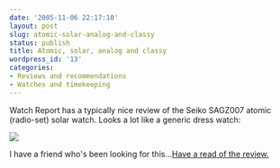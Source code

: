 ```yaml
---
date: '2005-11-06 22:17:10'
layout: post
slug: atomic-solar-analog-and-classy
status: publish
title: Atomic, solar, analog and classy
wordpress_id: '13'
categories:
- Reviews and recommendations
- Watches and timekeeping
---
```



Watch Report has a typically nice review of the Seiko SAGZ007 atomic (radio-set) solar watch. Looks a lot like a generic dress watch:

![](http://www.watchreport.com/watchreport/review_images/seiko_brightz_worldtime.jpg)

I have a friend who's been looking for this...[Have a read of the review.](http://www.watchreport.com/2005/11/review_of_the_s.html)

